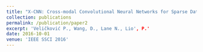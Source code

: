 ```yaml
---
title: "X-CNN: Cross-modal Convolutional Neural Networks for Sparse Datasets"
collection: publications
permalink: /publication/paper2
excerpt: 'Veličković P., Wang, D., Lane N., Lio', P.'
date: 2016-10-01
venue: 'IEEE SSCI 2016'
---
```


